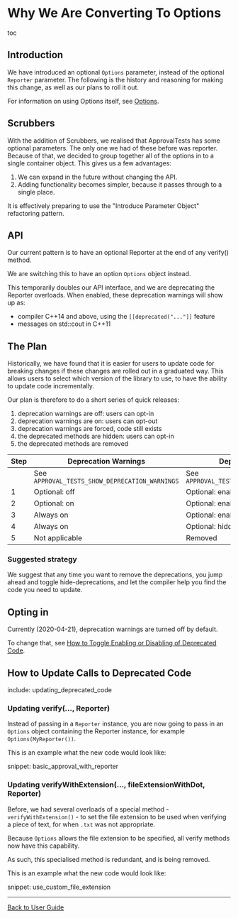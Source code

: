 <a id="top"></a>

# Why We Are Converting To Options

toc

## Introduction

We have introduced an optional `Options` parameter, instead of the optional `Reporter` parameter. The following is the history and reasoning for making this change, as well as our plans to roll it out.

For information on using Options itself, see [Options](/doc/Options.md#top).

## Scrubbers

With the addition of Scrubbers, we realised that ApprovalTests has some optional parameters. The only one we had of these before was reporter. Because of that, we decided to group together all of the options in to a single container object. This gives us a few advantages:

1. We can expand in the future without changing the API.
2. Adding functionality becomes simpler, because it passes through to a single place.

It is effectively preparing to use the "Introduce Parameter Object" refactoring pattern.

## API

Our current pattern is to have an optional Reporter at the end of any verify() method.

We are switching this to have an option `Options` object instead.

This temporarily doubles our API interface, and we are deprecating the Reporter overloads.
When enabled, these deprecation warnings will show up as:

* compiler C++14 and above, using the `[[deprecated("..."]]` feature
* messages on std::cout in C++11

## The Plan

Historically, we have found that it is easier for users to update code for breaking changes if these changes are rolled out in a graduated way. This allows users to select which version of the library to use, to have the ability to update code incrementally.

Our plan is therefore to do a short series of quick releases:

1. deprecation warnings are off: users can opt-in
1. deprecation warnings are on: users can opt-out
1. deprecation warnings are forced, code still exists 
1. the deprecated methods are hidden: users can opt-in
1. the deprecated methods are removed

| Step | Deprecation Warnings                           | Deprecated Code                           |
| ---- | ---------------------------------------------- | ----------------------------------------- |
|      | See `APPROVAL_TESTS_SHOW_DEPRECATION_WARNINGS` | See `APPROVAL_TESTS_HIDE_DEPRECATED_CODE` |
| 1    | Optional: off                                  | Optional: enabled                         |
| 2    | Optional: on                                   | Optional: enabled                         |
| 3    | Always on                                      | Optional: enabled                         |
| 4    | Always on                                      | Optional: hidden                          |
| 5    | Not applicable                                 | Removed                                   |

### Suggested strategy

We suggest that any time you want to remove the deprecations, you jump ahead and toggle hide-deprecations, and let the compiler help you find the code you need to update.

## Opting in

Currently (2020-04-21), deprecation warnings are turned off by default.

To change that, see [How to Toggle Enabling or Disabling of Deprecated Code](/doc/how_tos/ToggleDeprecatedCode.md#top).

## How to Update Calls to Deprecated Code

include: updating_deprecated_code

### Updating verify(..., Reporter)

Instead of passing in a `Reporter` instance, you are now going to pass in an `Options` object containing the Reporter instance, for example `Options(MyReporter())`.

This is an example what the new code would look like:

snippet: basic_approval_with_reporter

### Updating verifyWithExtension(..., fileExtensionWithDot, Reporter)

Before, we had several overloads of a special method - `verifyWithExtension()` - to set the file extension to be used when verifying a piece of text, for when `.txt` was not appropriate.

Because `Options` allows the file extension to be specified, all verify methods now have this capability.

As such, this specialised method is redundant, and is being removed.

This is an example what the new code would look like:

snippet: use_custom_file_extension

---

[Back to User Guide](/doc/README.md#top)
